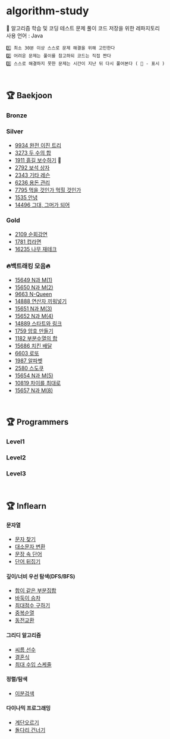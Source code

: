 # algorithm-study

🌼 알고리즘 학습 및 코딩 테스트 문제 풀이 코드 저장을 위한 레파지토리  
사용 언어 : Java

```
1️⃣ 최소 30분 이상 스스로 문제 해결을 위해 고민한다
2️⃣ 어려운 문제는 풀이를 참고하되 코드는 직접 짠다
3️⃣ 스스로 해결하지 못한 문제는 시간이 지난 뒤 다시 풀어본다 ( 🔨 - 표시 )
```

<br>

## 🏆 Baekjoon

### Bronze

### Silver

- [9934 완전 이진 트리](https://github.com/0seony/algorithm-study/blob/64a9fb1f9bdcc6180509e1bca5a3af012dc6da92/Baekjoon/9934.md)
- [3273 두 수의 합](https://github.com/0seony/algorithm-study/blob/64a9fb1f9bdcc6180509e1bca5a3af012dc6da92/Baekjoon/3273.md)
- [1911 흙길 보수하기](https://github.com/0seony/algorithm-study/blob/64a9fb1f9bdcc6180509e1bca5a3af012dc6da92/Baekjoon/1911.md) 🔨
- [2792 보석 상자](https://github.com/0seony/algorithm-study/blob/d40021a78705f154d76ea80113cf37a3451bfe25/Baekjoon/2792.md)
- [2343 기타 레슨](https://github.com/0seony/algorithm-study/blob/f5236bdfa21bfde6de00e616689a363f1339f159/Baekjoon/2343.md)
- [6236 용돈 관리](https://github.com/0seony/algorithm-study/blob/f5236bdfa21bfde6de00e616689a363f1339f159/Baekjoon/6236.md)
- [7795 먹을 것인가 먹힐 것인가](https://github.com/0seony/algorithm-study/blob/f5236bdfa21bfde6de00e616689a363f1339f159/Baekjoon/7795.md)
- [1535 안녕](https://github.com/0seony/algorithm-study/blob/f5236bdfa21bfde6de00e616689a363f1339f159/Baekjoon/1535.md)
- [14496 그대, 그머가 되어](https://github.com/0seony/algorithm-study/blob/4caeb61b2e6080e161870046318c3dbc4c3713c7/Baekjoon/14496.md)

### Gold

- [2109 순회강연](https://github.com/0seony/algorithm-study/blob/64a9fb1f9bdcc6180509e1bca5a3af012dc6da92/Baekjoon/2109.md)
- [1781 컵라면](https://github.com/0seony/algorithm-study/blob/d40021a78705f154d76ea80113cf37a3451bfe25/Baekjoon/1781.md)
- [16235 나무 재테크](https://github.com/0seony/algorithm-study/blob/4caeb61b2e6080e161870046318c3dbc4c3713c7/Baekjoon/16235.md)

### 🔥백트래킹 모음🔥

- [15649 N과 M(1)]()
- [15650 N과 M(2)]()
- [9663 N-Queen]()
- [14888 연산자 끼워넣기]()
- [15651 N과 M(3)]()
- [15652 N과 M(4)]()
- [14889 스타트와 링크]()
- [1759 암호 만들기]()
- [1182 부분수열의 합]()
- [15686 치킨 배달]()
- [6603 로또]()
- [1987 알파벳]()
- [2580 스도쿠]()
- [15654 N과 M(5)]()
- [10819 차이를 최대로]()
- [15657 N과 M(8)]()

<br>

## 🏆 Programmers

### Level1

### Level2

### Level3

<br>

## 🏆 Inflearn

#### 문자열

- [문자 찾기](https://github.com/0seony/algorithm-study/blob/f5236bdfa21bfde6de00e616689a363f1339f159/Inflearn/String/%EB%AC%B8%EC%9E%90%20%EC%B0%BE%EA%B8%B0.md)
- [대소문자 변환](https://github.com/0seony/algorithm-study/blob/f5236bdfa21bfde6de00e616689a363f1339f159/Inflearn/String/%EB%8C%80%EC%86%8C%EB%AC%B8%EC%9E%90%20%EB%B3%80%ED%99%98.md)
- [문장 속 단어](https://github.com/0seony/algorithm-study/blob/f5236bdfa21bfde6de00e616689a363f1339f159/Inflearn/String/%EB%AC%B8%EC%9E%A5%20%EC%86%8D%20%EB%8B%A8%EC%96%B4.md)
- [단어 뒤집기](https://github.com/0seony/algorithm-study/blob/f5236bdfa21bfde6de00e616689a363f1339f159/Inflearn/String/%EB%8B%A8%EC%96%B4%20%EB%92%A4%EC%A7%91%EA%B8%B0.md)

#### 깊이/너비 우선 탐색(DFS/BFS)

- [합이 같은 부분집합](https://github.com/0seony/algorithm-study/blob/d40021a78705f154d76ea80113cf37a3451bfe25/Inflearn/DFS&BFS/%ED%95%A9%EC%9D%B4%20%EA%B0%99%EC%9D%80%20%EB%B6%80%EB%B6%84%EC%A7%91%ED%95%A9.md)
- [바둑이 승차](https://github.com/0seony/algorithm-study/blob/230d06f2841a30c54cbb51fe89f25220f7446e36/Inflearn/DFS&BFS/%EB%B0%94%EB%91%91%EC%9D%B4%20%EC%8A%B9%EC%B0%A8.md)
- [최대점수 구하기](https://github.com/0seony/algorithm-study/blob/f5236bdfa21bfde6de00e616689a363f1339f159/Inflearn/DFS&BFS/%EC%B5%9C%EB%8C%80%EC%A0%90%EC%88%98%20%EA%B5%AC%ED%95%98%EA%B8%B0.md)
- [중복순열](https://github.com/0seony/algorithm-study/blob/f5236bdfa21bfde6de00e616689a363f1339f159/Inflearn/DFS&BFS/%EC%A4%91%EB%B3%B5%EC%88%9C%EC%97%B4.md)
- [동전교환](https://github.com/0seony/algorithm-study/blob/4caeb61b2e6080e161870046318c3dbc4c3713c7/Inflearn/DFS&BFS/%EB%8F%99%EC%A0%84%EA%B5%90%ED%99%98.md)

#### 그리디 알고리즘

- [씨름 선수](https://github.com/0seony/algorithm-study/blob/64a9fb1f9bdcc6180509e1bca5a3af012dc6da92/Inflearn/Greedy/%EC%94%A8%EB%A6%84%20%EC%84%A0%EC%88%98.md)
- [결혼식](https://github.com/0seony/algorithm-study/blob/64a9fb1f9bdcc6180509e1bca5a3af012dc6da92/Inflearn/Greedy/%EA%B2%B0%ED%98%BC%EC%8B%9D.md)
- [최대 수입 스케줄](https://github.com/0seony/algorithm-study/blob/64a9fb1f9bdcc6180509e1bca5a3af012dc6da92/Inflearn/Greedy/%EC%B5%9C%EB%8C%80%20%EC%88%98%EC%9E%85%20%EC%8A%A4%EC%BC%80%EC%A4%84.md)

#### 정렬/탐색

- [이분검색](https://github.com/0seony/algorithm-study/blob/d40021a78705f154d76ea80113cf37a3451bfe25/Inflearn/Sorting%20and%20Searching/%EC%9D%B4%EB%B6%84%EA%B2%80%EC%83%89.md)

#### 다이나믹 프로그래밍

- [계단오르기](https://github.com/0seony/algorithm-study/blob/f5236bdfa21bfde6de00e616689a363f1339f159/Inflearn/Dynamic%20programming/%EA%B3%84%EB%8B%A8%EC%98%A4%EB%A5%B4%EA%B8%B0.md)
- [돌다리 건너기](https://github.com/0seony/algorithm-study/blob/4caeb61b2e6080e161870046318c3dbc4c3713c7/Inflearn/Dynamic%20programming/%EB%8F%8C%EB%8B%A4%EB%A6%AC%20%EA%B1%B4%EB%84%88%EA%B8%B0.md)
